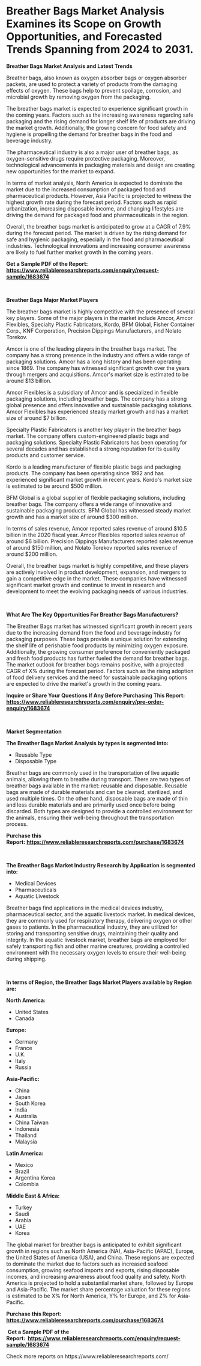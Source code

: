 <p><h1>Breather Bags Market Analysis Examines its Scope on Growth Opportunities, and Forecasted Trends Spanning from 2024 to 2031.</h1></p><p><strong>Breather Bags Market Analysis and Latest Trends</strong></p>
<p><p>Breather bags, also known as oxygen absorber bags or oxygen absorber packets, are used to protect a variety of products from the damaging effects of oxygen. These bags help to prevent spoilage, corrosion, and microbial growth by removing oxygen from the packaging.</p><p>The breather bags market is expected to experience significant growth in the coming years. Factors such as the increasing awareness regarding safe packaging and the rising demand for longer shelf life of products are driving the market growth. Additionally, the growing concern for food safety and hygiene is propelling the demand for breather bags in the food and beverage industry.</p><p>The pharmaceutical industry is also a major user of breather bags, as oxygen-sensitive drugs require protective packaging. Moreover, technological advancements in packaging materials and design are creating new opportunities for the market to expand.</p><p>In terms of market analysis, North America is expected to dominate the market due to the increased consumption of packaged food and pharmaceutical products. However, Asia Pacific is projected to witness the highest growth rate during the forecast period. Factors such as rapid urbanization, increasing disposable income, and changing lifestyles are driving the demand for packaged food and pharmaceuticals in the region.</p><p>Overall, the breather bags market is anticipated to grow at a CAGR of 7.9% during the forecast period. The market is driven by the rising demand for safe and hygienic packaging, especially in the food and pharmaceutical industries. Technological innovations and increasing consumer awareness are likely to fuel further market growth in the coming years.</p></p>
<p><strong>Get a Sample PDF of the Report:&nbsp; <a href="https://www.reliableresearchreports.com/enquiry/request-sample/1683674">https://www.reliableresearchreports.com/enquiry/request-sample/1683674</a></strong></p>
<p>&nbsp;</p>
<p><strong>Breather Bags Major Market Players</strong></p>
<p><p>The breather bags market is highly competitive with the presence of several key players. Some of the major players in the market include Amcor, Amcor Flexibles, Specialty Plastic Fabricators, Kordo, BFM Global, Fisher Container Corp., KNF Corporation, Precision Dippings Manufacturers, and Nolato Torekov.</p><p>Amcor is one of the leading players in the breather bags market. The company has a strong presence in the industry and offers a wide range of packaging solutions. Amcor has a long history and has been operating since 1869. The company has witnessed significant growth over the years through mergers and acquisitions. Amcor's market size is estimated to be around $13 billion.</p><p>Amcor Flexibles is a subsidiary of Amcor and is specialized in flexible packaging solutions, including breather bags. The company has a strong global presence and offers innovative and sustainable packaging solutions. Amcor Flexibles has experienced steady market growth and has a market size of around $7 billion.</p><p>Specialty Plastic Fabricators is another key player in the breather bags market. The company offers custom-engineered plastic bags and packaging solutions. Specialty Plastic Fabricators has been operating for several decades and has established a strong reputation for its quality products and customer service.</p><p>Kordo is a leading manufacturer of flexible plastic bags and packaging products. The company has been operating since 1992 and has experienced significant market growth in recent years. Kordo's market size is estimated to be around $500 million.</p><p>BFM Global is a global supplier of flexible packaging solutions, including breather bags. The company offers a wide range of innovative and sustainable packaging products. BFM Global has witnessed steady market growth and has a market size of around $300 million.</p><p>In terms of sales revenue, Amcor reported sales revenue of around $10.5 billion in the 2020 fiscal year. Amcor Flexibles reported sales revenue of around $6 billion. Precision Dippings Manufacturers reported sales revenue of around $150 million, and Nolato Torekov reported sales revenue of around $200 million.</p><p>Overall, the breather bags market is highly competitive, and these players are actively involved in product development, expansion, and mergers to gain a competitive edge in the market. These companies have witnessed significant market growth and continue to invest in research and development to meet the evolving packaging needs of various industries.</p></p>
<p>&nbsp;</p>
<p><strong>What Are The Key Opportunities For Breather Bags Manufacturers?</strong></p>
<p><p>The Breather Bags market has witnessed significant growth in recent years due to the increasing demand from the food and beverage industry for packaging purposes. These bags provide a unique solution for extending the shelf life of perishable food products by minimizing oxygen exposure. Additionally, the growing consumer preference for conveniently packaged and fresh food products has further fueled the demand for breather bags. The market outlook for breather bags remains positive, with a projected CAGR of X% during the forecast period. Factors such as the rising adoption of food delivery services and the need for sustainable packaging options are expected to drive the market's growth in the coming years.</p></p>
<p><strong>Inquire or Share Your Questions If Any Before Purchasing This Report: <a href="https://www.reliableresearchreports.com/enquiry/pre-order-enquiry/1683674">https://www.reliableresearchreports.com/enquiry/pre-order-enquiry/1683674</a></strong></p>
<p>&nbsp;</p>
<p><strong>Market Segmentation</strong></p>
<p><strong>The Breather Bags Market Analysis by types is segmented into:</strong></p>
<p><ul><li>Reusable Type</li><li>Disposable Type</li></ul></p>
<p><p>Breather bags are commonly used in the transportation of live aquatic animals, allowing them to breathe during transport. There are two types of breather bags available in the market: reusable and disposable. Reusable bags are made of durable materials and can be cleaned, sterilized, and used multiple times. On the other hand, disposable bags are made of thin and less durable materials and are primarily used once before being discarded. Both types are designed to provide a controlled environment for the animals, ensuring their well-being throughout the transportation process.</p></p>
<p><strong>Purchase this Report:&nbsp;<a href="https://www.reliableresearchreports.com/purchase/1683674">https://www.reliableresearchreports.com/purchase/1683674</a></strong></p>
<p>&nbsp;</p>
<p><strong>The Breather Bags Market Industry Research by Application is segmented into:</strong></p>
<p><ul><li>Medical Devices</li><li>Pharmaceuticals</li><li>Aquatic Livestock</li></ul></p>
<p><p>Breather bags find applications in the medical devices industry, pharmaceutical sector, and the aquatic livestock market. In medical devices, they are commonly used for respiratory therapy, delivering oxygen or other gases to patients. In the pharmaceutical industry, they are utilized for storing and transporting sensitive drugs, maintaining their quality and integrity. In the aquatic livestock market, breather bags are employed for safely transporting fish and other marine creatures, providing a controlled environment with the necessary oxygen levels to ensure their well-being during shipping.</p></p>
<p>&nbsp;</p>
<p><strong>In terms of Region, the Breather Bags Market Players available by Region are:</strong></p>
<p>
    <p> <strong> North America: </strong>
        <ul>
            <li>United States</li>
            <li>Canada</li>
        </ul>
        </p> 
    <p> <strong> Europe: </strong>
        <ul>
            <li>Germany</li>
            <li>France</li>
            <li>U.K.</li>
            <li>Italy</li>
            <li>Russia</li>
        </ul>
        </p> 
    <p> <strong> Asia-Pacific: </strong>
        <ul>
            <li>China</li>
            <li>Japan</li>
            <li>South Korea</li>
            <li>India</li>
            <li>Australia</li>
            <li>China Taiwan</li>
            <li>Indonesia</li>
            <li>Thailand</li>
            <li>Malaysia</li>
        </ul>
        </p> 
    <p> <strong> Latin America: </strong>
        <ul>
            <li>Mexico</li>
            <li>Brazil</li>
            <li>Argentina Korea</li>
            <li>Colombia</li>
        </ul>
        </p> 
    <p> <strong> Middle East & Africa: </strong>
        <ul>
            <li>Turkey</li>
            <li>Saudi</li>
            <li>Arabia</li>
            <li>UAE</li>
            <li>Korea</li>
        </ul>
    </p>
    </p>
<p><p>The global market for breather bags is anticipated to exhibit significant growth in regions such as North America (NA), Asia-Pacific (APAC), Europe, the United States of America (USA), and China. These regions are expected to dominate the market due to factors such as increased seafood consumption, growing seafood imports and exports, rising disposable incomes, and increasing awareness about food quality and safety. North America is projected to hold a substantial market share, followed by Europe and Asia-Pacific. The market share percentage valuation for these regions is estimated to be X% for North America, Y% for Europe, and Z% for Asia-Pacific.</p></p>
<p><strong>Purchase this Report: <a href="https://www.reliableresearchreports.com/purchase/1683674">https://www.reliableresearchreports.com/purchase/1683674</a></strong></p>
<p>&nbsp;<strong>Get a Sample PDF of the Report:&nbsp;&nbsp;<a href="https://www.reliableresearchreports.com/enquiry/request-sample/1683674">https://www.reliableresearchreports.com/enquiry/request-sample/1683674</a></strong></p>
<p><strong></strong></p>
<p>Check more reports on https://www.reliableresearchreports.com/</p>
